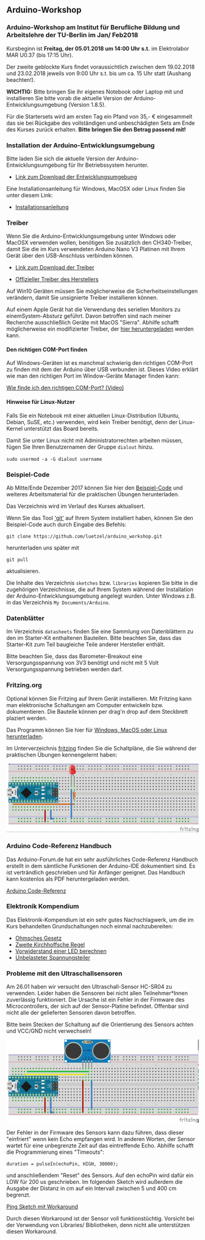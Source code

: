 ## Arduino-Workshop
### Arduino-Workshop am Institut für Berufliche Bildung und Arbeitslehre der TU-Berlin im Jan/ Feb2018

Kursbeginn ist **Freitag, der 05.01.2018 um 14:00 Uhr s.t.** im Elektrolabor MAR U0.37 (bis 17:15 Uhr).

Der zweite geblockte Kurs findet voraussichtlich zwischen dem 19.02.2018 und 23.02.2018 jeweils von
 9:00 Uhr s.t. bis um ca. 15 Uhr statt (Aushang beachten!).

**WICHTIG:** Bitte bringen Sie ihr eigenes Notebook oder Laptop mit und installieren Sie bitte vorab die
 aktuelle Version der Arduino-Entwicklungsumgebung (Version 1.8.5).

Für die Startersets wird am ersten Tag ein Pfand von 35,- € eingesammelt das sie bei Rückgabe
des vollständigen und unbeschädigten Sets am Ende des Kurses zurück erhalten. **Bitte bringen Sie den
Betrag passend mit!**

### Installation der Arduino-Entwicklungsumgebung

Bitte laden Sie sich die aktuelle Version der Arduino-Entwicklungsumgebung für Ihr Betriebssystem herunter. 

* [Link zum Download der Entwicklungsumgebung](https://www.arduino.cc/en/Main/Software)

Eine Installationsanleitung für Windows, MacOSX oder Linux finden Sie unter diesem Link:

* [Installationsanleitung](https://www.arduino.cc/en/Guide/HomePage)

### Treiber

Wenn Sie die Arduino-Entwicklungsumgebung unter Windows oder MacOSX verwenden wollen, benötigen Sie
zusätzlich den CH340-Treiber, damit Sie die im Kurs verwendeten Arduino Nano V3 Platinen mit Ihrem
Gerät über den USB-Anschluss verbinden können.

* [Link zum Download der Treiber](https://wiki.wemos.cc/downloads)

* [Offizieller Treiber des Herstellers](http://www.wch.cn/download/CH341SER_EXE.html)

Auf Win10 Geräten müssen Sie möglicherweise die Sicherheitseinstellungen verändern, damit Sie
unsignierte Treiber installieren können.

Auf einem Apple Gerät hat die Verwendung des seriellen Monitors zu einemSystem-Absturz geführt.
Davon betroffen sind nach meiner Recherche ausschließlich Geräte mit MacOS "Sierra".
Abhilfe schafft möglicherweise ein modifizierter Treiber, der [hier heruntergeladen](https://github.com/adrianmihalko/ch340g-ch34g-ch34x-mac-os-x-driver) werden
kann.

#### Den richtigen COM-Port finden
Auf Windows-Geräten ist es manchmal schwierig den richtigen COM-Port zu finden mit dem der Arduino
über USB verbunden ist. Dieses Video erklärt wie man den richtigen Port im Window-Geräte Manager
finden kann:

[Wie finde ich den richtigen COM-Port? (Video)](https://www.youtube.com/watch?v=hou4okcCX7E)

#### Hinweise für Linux-Nutzer

Falls Sie ein Notebook mit einer aktuellen Linux-Distribution (Ubuntu, Debian, SuSE, etc.) verwenden,
wird kein Treiber benötigt, denn der Linux-Kernel unterstützt das Board bereits.

Damit Sie unter Linux nicht mit Administratorrechten arbeiten müssen, fügen Sie Ihren Benutzernamen der
Gruppe `dialout` hinzu.

`sudo usermod -a -G dialout username`

### Beispiel-Code

Ab Mitte/Ende Dezember 2017 können Sie hier den [Beispiel-Code](https://github.com/luetzel/arduino_workshop/archive/master.zip)
 und weiteres Arbeitsmaterial für die praktischen Übungen herunterladen.

Das Verzeichnis wird im Verlauf des Kurses aktualisert.

Wenn Sie das Tool ['git'](https://git-scm.com/download) auf Ihrem System installiert haben, können Sie den Beispiel-Code auch durch
Eingabe des Befehls:

```
git clone https://github.com/luetzel/arduino_workshop.git
```

herunterladen uns später mit

```
git pull
```

aktualisieren.

Die Inhalte des Verzeichnis `sketches` bzw. `libraries` kopieren Sie bitte in die zugehörigen Verzeichnisse,
die auf Ihrem System während der Installation der  Arduino-Entwicklungsumgebung angelegt wurden.
Unter Windows z.B. in das Verzeichnis `My Documents/Arduino`.

### Datenblätter

Im Verzeichnis `datasheets` finden Sie eine Sammlung von Datenblättern zu den im Starter-Kit enthaltenen
Bauteilen. Bitte beachten Sie, dass das Starter-Kit zum Teil baugleiche Teile anderer Hersteller enthält.

Bitte beachten Sie, dass das Barometer-Breakout eine Versorgungsspannung von 3V3 benötigt und nicht mit 5 Volt
Versorgungsspannung betrieben werden darf.

### Fritzing.org

Optional können Sie Fritzing auf Ihrem Gerät installieren. Mit Fritzing kann man elektronische
Schaltungen am Computer entwickeln bzw. dokumentieren. Die Bauteile können per drag'n drop auf
dem Steckbrett plaziert werden.

Das Programm können Sie hier für [Windows, MacOS oder Linux herunterladen](http://fritzing.org/download/).

Im Unterverzeichnis [fritzing](https://github.com/luetzel/arduino_workshop/blob/master/fritzing) finden Sie die Schaltpläne, die Sie während der praktischen Übungen
kennengelernt haben:

![Arduino Nano mit LED](https://github.com/luetzel/arduino_workshop/blob/master/fritzing/01_LED.jpg)

### Arduino Code-Referenz Handbuch

Das Arduino-Forum.de hat ein sehr ausführliches Code-Referenz Handbuch erstellt in dem sämtliche Funktionen
der Arduino-IDE dokumentiert sind. Es ist verträndlich geschrieben und für Anfänger geeignet. Das
Handbuch kann kostenlos als PDF heruntergeladen werden.

[Arduino Code-Referenz](https://www.arduinoforum.de/referenz.php)

### Elektronik Kompendium

Das Elektronik-Kompendium ist ein sehr gutes Nachschlagwerk, um die im Kurs behandelten Grundschaltungen
noch einmal nachzubereiten:

* [Ohmsches Gesetz](http://www.elektronik-kompendium.de/sites/grd/0201113.htm)
* [Zweite Kirchhoffsche Regel](https://www.elektronik-kompendium.de/sites/grd/0608011.htm)
* [Vorwiderstand einer LED berechnen](https://www.elektronik-kompendium.de/sites/grd/1006011.htm)
* [Unbelasteter Spannungsteiler](https://www.elektronik-kompendium.de/sites/slt/0201111.htm)

### Probleme mit den Ultraschallsensoren

Am 26.01 haben wir versucht den Ultraschall-Sensor HC-SR04 zu verwenden. Leider haben die Sensoren bei
nicht allen Teilnehmer*Innen zuverlässig funktioniert. Die Ursache ist ein Fehler in der Firmware des
Microcontrollers, der sich auf der Sensor-Platine befindet. Offenbar sind nicht alle der gelieferten
 Sensoren davon betroffen.

Bitte beim Stecken der Schaltung auf die Orientierung des Sensors achten und VCC/GND nicht verwechseln!

![HC-SR04](https://github.com/luetzel/arduino_workshop/blob/master/fritzing/13_Ultraschall_Steckplatine.jpg)

Der Fehler in der Firmware des Sensors kann dazu führen, dass dieser "einfriert" wenn kein Echo empfangen wird.
 In anderen Worten, der Sensor wartet für eine unbegrenzte Zeit auf das eintreffende Echo. Abhilfe schafft
die Programmierung eines "Timeouts":

```
duration = pulseIn(echoPin, HIGH, 30000);
```

und anschließendem "Reset" des Sensors. Auf den echoPin wird dafür ein LOW für 200 us geschrieben.
Im folgenden Sketch wird außerdem die Ausgabe der Distanz in cm auf ein Intervall zwischen 5
und 400 cm begrenzt.

[Ping Sketch mit Workaround](https://github.com/luetzel/arduino_workshop/blob/master/ping_timeout/ping_timeout.ino)

Durch diesen Workaround ist der Sensor voll funktionstüchtig. Vorsicht bei der Verwendung von Libraries/
Bibliotheken, denn nicht alle unterstützen diesen Workaround.
